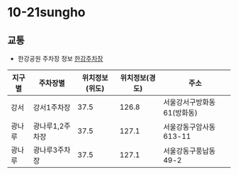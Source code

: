 # 10-21sungho

## 교통
- 한강공원 주차장 정보 [한강주차장](https://data.seoul.go.kr/dataList/OA-21083/S/1/datasetView.do)

| 지구별 | 주차장별 | 위치정보(위도) | 위치정보(경도) | 주소 |
|---|---|---|---|---|
|강서|강서1주차장|37.5|126.8|서울강서구방화동61(방화동)|
|광나루|광나루1,2주차장|37.5|127.1|서울강동구암사동613-11|
|광나루|광나루3주차장|37.5|127.1|서울강동구풍납동49-2|
